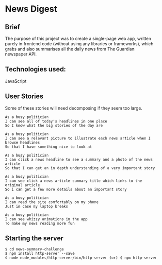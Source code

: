 # News Digest

## Brief

The purpose of this project was to create a single-page web app, written purely in frontend code (without using any libraries or frameworks), which grabs and also summarises all the daily news from The Guardian newspaper API.

## Technologies used:

JavaScript

## User Stories

Some of these stories will need decomposing if they seem too large.

```
As a busy politician
I can see all of today's headlines in one place
So I know what the big stories of the day are
```

```
As a busy politician
I can see a relevant picture to illustrate each news article when I browse headlines
So that I have something nice to look at
```

```
As a busy politician
I can click a news headline to see a summary and a photo of the news article
So that I can get an in depth understanding of a very important story
```

```
As a busy politician
I can see click a news article summary title which links to the original article
So I can get a few more details about an important story
```

```
As a busy politician
I can read the site comfortably on my phone
Just in case my laptop breaks
```

```
As a busy politician
I can see whizzy animations in the app
To make my news reading more fun
```

## Starting the server
```
$ cd news-summary-challenge
$ npm install http-server --save
$ node node_modules/http-server/bin/http-server (or) $ npx http-server
```
